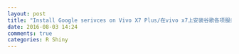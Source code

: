 ```yaml
---
layout: post
title: "Install Google serivces on Vivo X7 Plus/在vivo x7上安装谷歌各项服务"
date: 2016-08-03 14:24
comments: true
categories: R Shiny
---
```

